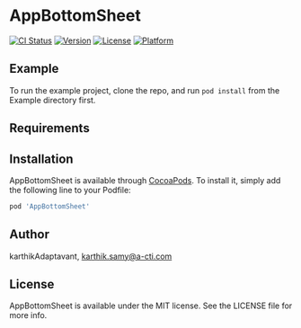 # AppBottomSheet

[![CI Status](https://img.shields.io/travis/karthikAdaptavant/AppBottomSheet.svg?style=flat)](https://travis-ci.org/karthikAdaptavant/AppBottomSheet)
[![Version](https://img.shields.io/cocoapods/v/AppBottomSheet.svg?style=flat)](https://cocoapods.org/pods/AppBottomSheet)
[![License](https://img.shields.io/cocoapods/l/AppBottomSheet.svg?style=flat)](https://cocoapods.org/pods/AppBottomSheet)
[![Platform](https://img.shields.io/cocoapods/p/AppBottomSheet.svg?style=flat)](https://cocoapods.org/pods/AppBottomSheet)

## Example

To run the example project, clone the repo, and run `pod install` from the Example directory first.

## Requirements

## Installation

AppBottomSheet is available through [CocoaPods](https://cocoapods.org). To install
it, simply add the following line to your Podfile:

```ruby
pod 'AppBottomSheet'
```

## Author

karthikAdaptavant, karthik.samy@a-cti.com

## License

AppBottomSheet is available under the MIT license. See the LICENSE file for more info.
